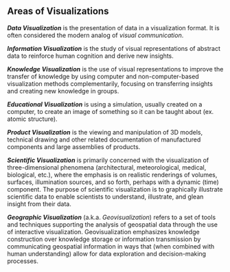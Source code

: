 ##  Areas of Visualizations

_**Data Visualization**_ is the presentation of data in a visualization format. It is often considered the modern analog of *visual communication*.

_**Information Visualization**_ is the study of visual representations of abstract data to reinforce human cognition and derive new insights.

_**Knowledge Visualization**_ is the use of visual representations to improve the transfer of knowledge by using computer and non-computer-based visualization methods complementarily, focusing on transferring insights and creating new knowledge in groups.

_**Educational Visualization**_ is using a simulation, usually created on a computer, to create an image of something so it can be taught about (ex. atomic structure).

_**Product Visualization**_ is the viewing and manipulation of 3D models, technical drawing and other related documentation of manufactured components and large assemblies of products.

_**Scientific Visualization**_ is primarily concerned with the visualization of three-dimensional phenomena (architectural, meteorological, medical, biological, etc.), where the emphasis is on realistic renderings of volumes, surfaces, illumination sources, and so forth, perhaps with a dynamic (time) component. The purpose of scientific visualization is to graphically illustrate scientific data to enable scientists to understand, illustrate, and glean insight from their data.

_**Geographic Visualization**_ (a.k.a. *Geovisualization*) refers to a set of tools and techniques supporting the analysis of geospatial data through the use of interactive visualization. Geovisualization emphasizes knowledge construction over knowledge storage or information transmission by communicating geospatial information in ways that (when combined with human understanding) allow for data exploration and decision-making processes.
